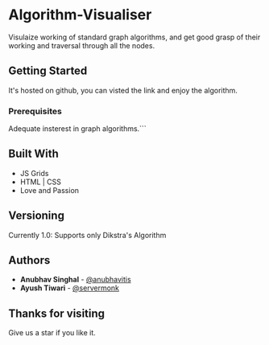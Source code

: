 # Algorithm-Visualiser

Visulaize working of standard graph algorithms, and get good grasp of their working and traversal through all the nodes.

## Getting Started

It's hosted on github, you can visted the link and enjoy the algorithm.

### Prerequisites

Adequate insterest in graph algorithms.```

## Built With

* JS Grids
* HTML | CSS
* Love and Passion

## Versioning

Currently 1.0: Supports only Dikstra's Algorithm

## Authors

* **Anubhav Singhal** - [@anubhavitis](github.com/anubhavitis)
* **Ayush Tiwari** - [@servermonk](github.com/servermonk)

## Thanks for visiting

Give us a star if you like it.
